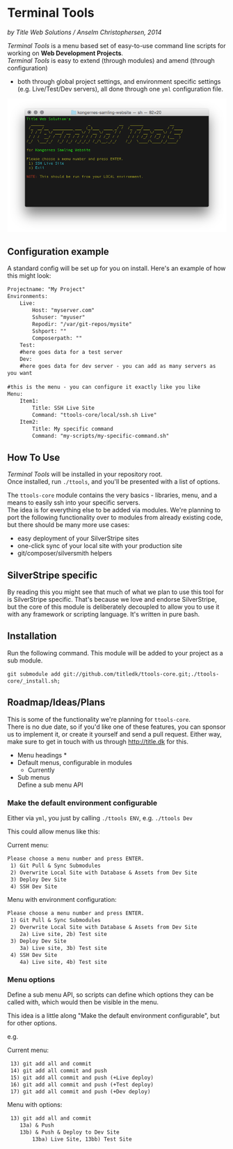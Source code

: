 # Terminal Tools

_by Title Web Solutions / Anselm Christophersen, 2014_


_Terminal Tools_ is a menu based set of easy-to-use command line scripts for working on 
**Web Development Projects**.    
_Terminal Tools_ is easy to extend (through modules) and amend (through configuration)
- both through global project settings, and environment specific settings 
(e.g. Live/Test/Dev servers), all done through one `yml` configuration file.


![Main menu](docs/img/ttools.png)


## Configuration example

A standard config will be set up for you on install. Here's an example of how this might look:

	Projectname: "My Project"
	Environments:
		Live:
			Host: "myserver.com"
			Sshuser: "myuser"
			Repodir: "/var/git-repos/mysite"
			Sshport: ""
			Composerpath: ""
		Test:
		#here goes data for a test server
		Dev:
		#here goes data for dev server - you can add as many servers as you want
	
	#this is the menu - you can configure it exactly like you like
	Menu:
		Item1:
			Title: SSH Live Site
			Command: "ttools-core/local/ssh.sh Live"
		Item2:
			Title: My specific command
			Command: "my-scripts/my-specific-command.sh"


## How To Use

_Terminal Tools_ will be installed in your repository root.    
Once installed, run `./ttools`, and you'll be presented with a list of options.    

The `ttools-core` module contains the very basics - libraries, menu, and a means
to easily ssh into your specific servers.    
The idea is for everything else to be added via modules. We're planning to port 
the following functionality over to modules from already existing code, 
but there should be many more use cases:

* easy deployment of your SilverStripe sites
* one-click sync of your local site with your production site
* git/composer/silversmith helpers


## SilverStripe specific

By reading this you might see that much of what we plan to use this tool for is
SilverStripe specific. That's because we love and endorse SilverStripe, but
the core of this module is deliberately decoupled to allow you to use it with any
framework or scripting language. It's written in pure bash.


## Installation

Run the following command. This module will be added to your project as a sub module.

	git submodule add git://github.com/titledk/ttools-core.git;./ttools-core/_install.sh;


## Roadmap/Ideas/Plans

This is some of the functionality we're planning for `ttools-core`.    
There is no due date, so if you'd like one of these features, you can sponsor
us to implement it, or create it yourself and send a pull request.
Either way, make sure to get in touch with us through <http://title.dk> for this.



* Menu headings
	* 
* Default menus, configurable in modules
	* Currently
* Sub menus    
Define a sub menu API


### Make the default environment configurable

Either via `yml`, you just by calling `./ttools ENV`, e.g. `./ttools Dev`

This could allow menus like this:

Current menu:

	Please choose a menu number and press ENTER.
	 1) Git Pull & Sync Submodules
	 2) Overwrite Local Site with Database & Assets from Dev Site
	 3) Deploy Dev Site
	 4) SSH Dev Site

Menu with environment configuration:

	Please choose a menu number and press ENTER.
	 1) Git Pull & Sync Submodules
	 2) Overwrite Local Site with Database & Assets from Dev Site
	 	2a) Live site, 2b) Test site
	 3) Deploy Dev Site
	 	3a) Live site, 3b) Test site
	 4) SSH Dev Site
	 	4a) Live site, 4b) Test site




### Menu options

Define a sub menu API, so scripts can define which options they can be called with,
which would then be visible in the menu.

This idea is a little along "Make the default environment configurable", but for other options.

e.g.

Current menu:

	 13) git add all and commit 
	 14) git add all commit and push 
	 15) git add all commit and push (+Live deploy) 
	 16) git add all commit and push (+Test deploy) 
	 17) git add all commit and push (+Dev deploy) 


Menu with options:

	 13) git add all and commit
	 	13a) & Push
	 	13b) & Push & Deploy to Dev Site
	 		13ba) Live Site, 13bb) Test Site







